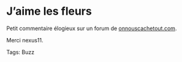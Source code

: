 # J&#8217;aime les fleurs

Petit commentaire élogieux sur un forum de [onnouscachetout.com](http://www.onnouscachetout.com/forum/index.php?s=a2d2176a088135c03975f835ba6be786&showtopic=11399).

Merci nexus11.

Tags: Buzz